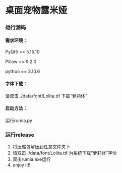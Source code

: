 # 桌面宠物露米娅

### 运行源码

#### 需求环境：

PyQt5 == 5.15.10

Pillow == 9.2.0

python == 3.10.6

#### 字体下载：
请双击 ./data/font/Lolita.ttf
下载“萝莉体”


#### 启动方法：

运行rumia.py


### 运行release

1. 将压缩包解压到任意文件夹下
2. 请双击 ./data/font/Lolita.ttf 为系统下载“萝莉体”字体
3. 双击rumia.exe运行
4. enjoy it!!

